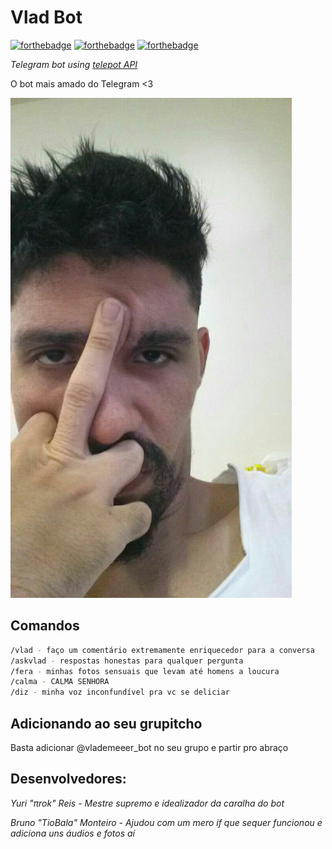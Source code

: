 # Vlad Bot

[![forthebadge](https://forthebadge.com/images/badges/made-with-python.svg)](https://forthebadge.com)
[![forthebadge](https://forthebadge.com/images/badges/fuck-it-ship-it.svg)](https://forthebadge.com)
[![forthebadge](https://forthebadge.com/images/badges/built-with-love.svg)](https://forthebadge.com)

*Telegram bot using [telepot API](https://github.com/nickoala/telepot)*

O bot mais amado do Telegram <3

![HOMÃO DA PORRA](https://github.com/YuriAR/Vlad_bot/blob/master/images/vlad85.jpg?raw=true)

## Comandos
```bash
/vlad - faço um comentário extremamente enriquecedor para a conversa
/askvlad - respostas honestas para qualquer pergunta
/fera - minhas fotos sensuais que levam até homens a loucura
/calma - CALMA SENHORA
/diz - minha voz inconfundível pra vc se deliciar
```

## Adicionando ao seu grupitcho
Basta adicionar @vlademeeer_bot no seu grupo e partir pro abraço

## Desenvolvedores:
*Yuri "πrok" Reis - Mestre supremo e idealizador da caralha do bot*

*Bruno "TioBala" Monteiro - Ajudou com um mero if que sequer funcionou e adiciona uns áudios e fotos aí*

